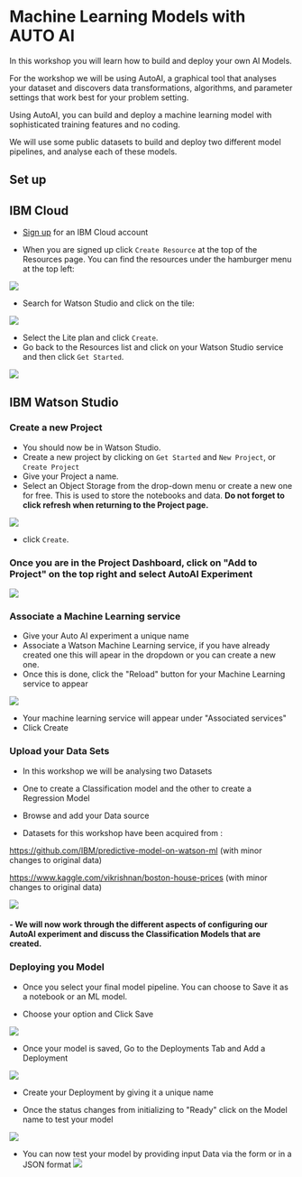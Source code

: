 # Machine Learning Models with AUTO AI 

In this workshop you will learn how to build and deploy your own AI Models.

For the workshop we will be using AutoAI, a graphical tool that analyses your dataset and discovers data transformations, algorithms, and parameter settings that work best for your problem setting.

Using AutoAI, you can build and deploy a machine learning model with sophisticated training features and no coding.

We will use some public datasets to build and deploy two different model pipelines, and analyse each of these models.

## Set up

## IBM Cloud

- [Sign up](http://ibm.biz/aipredict) for an IBM Cloud account

- When you are signed up click `Create Resource` at the top of the Resources page. You can find the resources under the hamburger menu at the top left:

 ![](Images/Create_resource.png)
 
- Search for Watson Studio and click on the tile:

![](Images/Watson_Studio.png)

- Select the Lite plan and click `Create`.
- Go back to the Resources list and click on your Watson Studio service and then click `Get Started`. 

![](Images/launch.png)

## IBM Watson Studio

### Create a new Project

- You should now be in Watson Studio.
- Create a new project by clicking on `Get Started` and `New Project`, or `Create Project`
- Give your Project a name.
- Select an Object Storage from the drop-down menu or create a new one for free. This is used to store the notebooks and data. **Do not forget to click refresh when returning to the Project page.**

![](Images/COS.png)

- click `Create`.  

### Once you are in the Project Dashboard, click on "Add to Project" on the top right and select AutoAI Experiment 

![](Images/AutoAI.png)

### Associate a Machine Learning service 

- Give your Auto AI experiment a unique name 
- Associate a Watson Machine Learning service, if you have already created one this will apear in the dropdown or you can create a new one. 
- Once this is done, click the "Reload" button for your Machine Learning service to appear 

![](Images/MLservice.png)


- Your machine learning service will appear under "Associated services"
- Click Create 

### Upload your Data Sets

- In this workshop we will be analysing two Datasets 
- One to create a Classification model and the other to create a Regression Model 

- Browse and add your Data source 
- Datasets for this workshop have been acquired from : 

https://github.com/IBM/predictive-model-on-watson-ml (with minor changes to original data)

https://www.kaggle.com/vikrishnan/boston-house-prices (with minor changes to original data)

![](Images/Data_Source.png)


#### - We will now work through the different aspects of configuring our AutoAI experiment and discuss the Classification Models that are created. 


### Deploying you Model 

- Once you select your final model pipeline. You can choose to Save it as a notebook or an ML model. 

- Choose your option and Click Save 

![](Images/MLModel.png)

- Once your model is saved, Go to the Deployments Tab and Add a Deployment 

![](Images/Deployments.png)

- Create your Deployment by giving it a unique name

- Once the status changes from initializing to "Ready" click on the Model name to test your model 

![](Images/Click.png)

- You can now test your model by providing input Data via the form or in a JSON format 
![](Images/Predict.png) 



